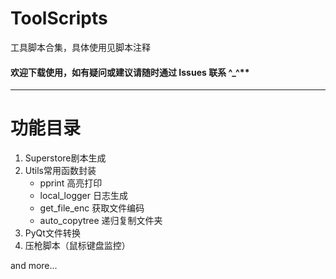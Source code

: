 # ToolScripts
工具脚本合集，具体使用见脚本注释

#### 欢迎下载使用，如有疑问或建议请随时通过 Issues 联系 ^_^**
----
# 功能目录
1. Superstore剧本生成
2. Utils常用函数封装
   - pprint 高亮打印
   - local_logger 日志生成
   - get_file_enc 获取文件编码
   - auto_copytree 递归复制文件夹
3. PyQt文件转换
4. 压枪脚本（鼠标键盘监控）

and more...
